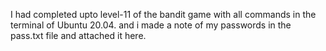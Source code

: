 I had completed upto level-11 of the bandit game with all commands in the terminal of Ubuntu 20.04.
and i made a note of my passwords in the pass.txt file and attached it here.

